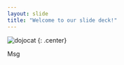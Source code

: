 ```yaml
---
layout: slide
title: "Welcome to our slide deck!"
---
```


![dojocat](https://octodex.github.com/images/dojocat.jpg)
{: .center}

Msg 
